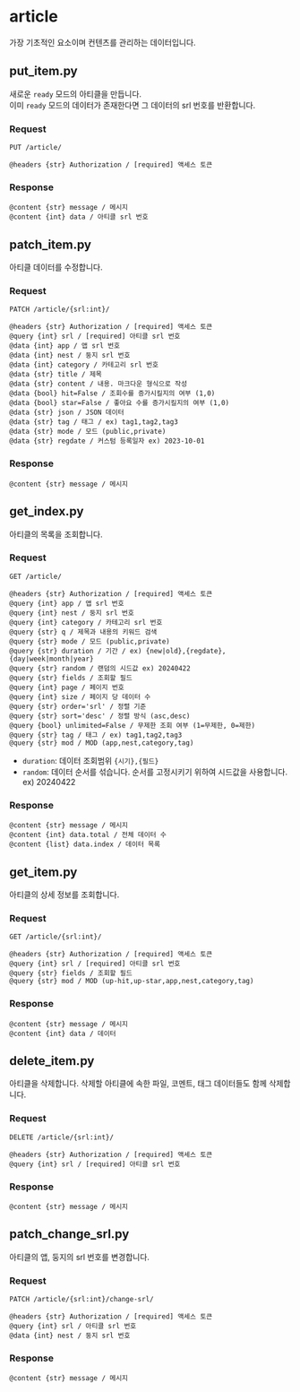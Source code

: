 # article

가장 기초적인 요소이며 컨텐츠를 관리하는 데이터입니다.


## put_item.py

새로운 `ready` 모드의 아티클을 만듭니다.  
이미 `ready` 모드의 데이터가 존재한다면 그 데이터의 srl 번호를 반환합니다.

### Request

```
PUT /article/

@headers {str} Authorization / [required] 액세스 토큰
```

### Response

```
@content {str} message / 메시지
@content {int} data / 아티클 srl 번호
```


## patch_item.py

아티클 데이터를 수정합니다.

### Request

```
PATCH /article/{srl:int}/

@headers {str} Authorization / [required] 액세스 토큰
@query {int} srl / [required] 아티클 srl 번호
@data {int} app / 앱 srl 번호
@data {int} nest / 둥지 srl 번호
@data {int} category / 카테고리 srl 번호
@data {str} title / 제목
@data {str} content / 내용. 마크다운 형식으로 작성
@data {bool} hit=False / 조회수를 증가시킬지의 여부 (1,0)
@data {bool} star=False / 좋아요 수를 증가시킬지의 여부 (1,0)
@data {str} json / JSON 데이터
@data {str} tag / 태그 / ex) tag1,tag2,tag3
@data {str} mode / 모드 (public,private)
@data {str} regdate / 커스텀 등록일자 ex) 2023-10-01
```

### Response

```
@content {str} message / 메시지
```


## get_index.py

아티클의 목록을 조회합니다.

### Request

```
GET /article/

@headers {str} Authorization / [required] 액세스 토큰
@query {int} app / 앱 srl 번호
@query {int} nest / 둥지 srl 번호
@query {int} category / 카테고리 srl 번호
@query {str} q / 제목과 내용의 키워드 검색
@query {str} mode / 모드 (public,private)
@query {str} duration / 기간 / ex) {new|old},{regdate},{day|week|month|year}
@query {str} random / 랜덤의 시드값 ex) 20240422
@query {str} fields / 조회할 필드
@query {int} page / 페이지 번호
@query {int} size / 페이지 당 데이터 수
@query {str} order='srl' / 정렬 기준
@query {str} sort='desc' / 정렬 방식 (asc,desc)
@query {bool} unlimited=False / 무제한 조회 여부 (1=무제한, 0=제한)
@query {str} tag / 태그 / ex) tag1,tag2,tag3
@query {str} mod / MOD (app,nest,category,tag)
```

- `duration`: 데이터 조회범위 `{시기},{필드}`
- `random`: 데이터 순서를 섞습니다. 순서를 고정시키기 위하여 시드값을 사용합니다. ex) 20240422

### Response

```
@content {str} message / 메시지
@content {int} data.total / 전체 데이터 수
@content {list} data.index / 데이터 목록
```


## get_item.py

아티클의 상세 정보를 조회합니다.

### Request

```
GET /article/{srl:int}/

@headers {str} Authorization / [required] 액세스 토큰
@query {int} srl / [required] 아티클 srl 번호
@query {str} fields / 조회할 필드
@query {str} mod / MOD (up-hit,up-star,app,nest,category,tag)
```

### Response

```
@content {str} message / 메시지
@content {int} data / 데이터
```


## delete_item.py

아티클을 삭제합니다. 삭제할 아티클에 속한 파일, 코멘트, 태그 데이터들도 함께 삭제합니다.

### Request

```
DELETE /article/{srl:int}/

@headers {str} Authorization / [required] 액세스 토큰
@query {int} srl / [required] 아티클 srl 번호
```

### Response

```
@content {str} message / 메시지
```


## patch_change_srl.py

아티클의 앱, 둥지의 srl 번호를 변경합니다.

### Request

```
PATCH /article/{srl:int}/change-srl/

@headers {str} Authorization / [required] 액세스 토큰
@query {int} srl / 아티클 srl 번호
@data {int} nest / 둥지 srl 번호
```

### Response

```
@content {str} message / 메시지
```
